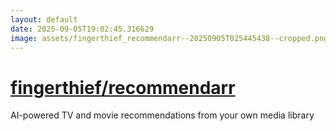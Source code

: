 ```yaml
---
layout: default
date: 2025-09-05T19:02:45.316629
image: assets/fingerthief_recommendarr--20250905T025445438--cropped.png
---
```


# [fingerthief/recommendarr](https://github.com/fingerthief/recommendarr)

AI-powered TV and movie recommendations from your own media library
